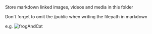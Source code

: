 Store markdown linked images, videos and media in this folder

Don't forget to omit the /public when writing the filepath in markdown

e.g. ![frogAndCat](/post-media/catMeetsFrog.jpeg)

